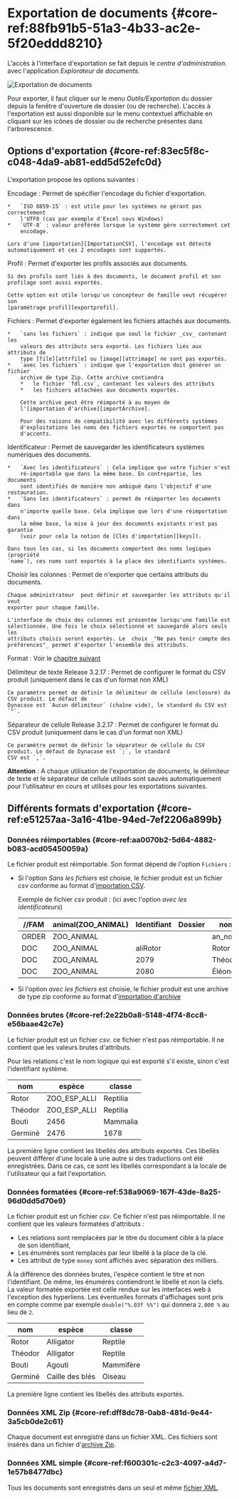 # Exportation de documents {#core-ref:88fb91b5-51a3-4b33-ac2e-5f20eddd8210}
 
L'accès à l'interface d'exportation se fait depuis le _centre d'administration_.
avec l'application _Explorateur de documents_.

![ Exportation de documents ](ihmexportation.png)

Pour exporter, il faut cliquer sur le menu _Outils/Exportation_ du dossier
depuis la fenêtre d'ouverture de dossier (ou de recherche). L'accès à
l'exportation est aussi disponible sur le menu contextuel affichable en cliquant
sur les icônes de dossier ou de recherche présentes dans l'arborescence.

## Options d'exportation {#core-ref:83ec5f8c-c048-4da9-ab81-edd5d52efc0d}

L'exportation propose les options suivantes :

Encodage 
:   Permet de spécifier l'encodage du fichier d'exportation.
    
    *   `ISO 8859-15` : est utile pour les systèmes ne gérant pas correctement
        l'UTF8 (cas par exemple d'Excel sous Windows)
    *   `UTF-8` : valeur préférée lorsque le système gère correctement cet
        encodage.
    
    Lors d'une [importation][ImportationCSV], l'encodage est détecté
    automatiquement et ces 2 encodages sont supportés.

Profil
:   Permet d'exporter les profils associés aux documents.
    
    Si des profils sont liés à des documents, le document profil et son
    profilage sont aussi exportés.
    
    Cette option est utile lorsqu'un concepteur de famille veut récupérer son
    [paramétrage profil][exportprofil].

Fichiers
:   Permet d'exporter également les fichiers attachés aux documents.
    
    *   `sans les fichiers` : indique que seul le fichier _csv_ contenant les
        valeurs des attributs sera exporté. Les fichiers liés aux attributs de
        type [file][attrfile] ou [image][attrimage] ne sont pas exportés.
    *   `avec les fichiers` : indique que l'exportation doit générer un fichier
        archive de type Zip. Cette archive contiendra
        *   le fichier `fdl.csv`, contenant les valeurs des attributs
        *   les fichiers attachées aux documents exportés.
        
        Cette archive peut être réimporté à au moyen de
        l'[importation d'archive][importArchive].
        
        Pour des raisons de compatibilité avec les différents systèmes
        d'exploitations les noms des fichiers exportés ne comportent pas
        d'accents.

Identificateur
:   Permet de sauvegarder les identificateurs systèmes numériques des documents.
    
    *   `Avec les identificateurs` : Cela implique que votre fichier n'est
        ré-importable que dans la même base. En contrepartie, les documents
        sont identifiés de manière non ambiguë dans l'objectif d'une restauration.
    *   `Sans les identificateurs` : permet de réimporter les documents dans
        n'importe quelle base. Cela implique que lors d'une réimportation dans
        la même base, la mise à jour des documents existants n'est pas garantie
        (voir pour cela la notion de [Clés d'importation][keys]).
    
    Dans tous les cas, si les documents comportent des noms logiques (propriété
    `name`), ces noms sont exportés à la place des identifiants systèmes.

Choisir les colonnes
:   Permet de n'exporter que certains attributs du documents.
    
    Chaque administrateur  peut définir et sauvegarder les attributs qu'il veut
    exporter pour chaque famille.
    
    L'interface de choix des colonnes est présentée lorsqu'une famille est
    sélectionnée. Une fois le choix sélectionné et sauvegardé alors seuls les
    attributs choisis seront exportés. Le  choix _"Ne pas tenir compte des
    préférences"_ permet d'exporter l'ensemble des attributs.

Format
:   Voir le [chapitre suivant][format]

Délimiteur de texte  <span class="flag from release">Release 3.2.17</span>
:   Permet de configurer le format du CSV produit (uniquement dans le cas d'un format non XML)
    
    Ce paramètre permet de définir le délimiteur de cellule (enclosure) du CSV produit. Le défaut de 
    Dynacase est `Aucun délimiteur` (chaîne vide), le standard du CSV est `"`.

Séparateur de cellule  <span class="flag from release">Release 3.2.17</span>
:   Permet de configurer le format du CSV produit (uniquement dans le cas d'un format non XML)
    
    Ce paramètre permet de définir le séparateur de cellule du CSV produit. Le défaut de Dynacase est `;`, le standard
    CSV est `,`.

**Attention** : A chaque utilisation de l'exportation de documents, le délimiteur de texte et le séparateur de cellule
utilisés sont sauvés automatiquement pour l'utilisateur en cours et utilisés pour les exportations suivantes.

## Différents formats d'exportation {#core-ref:e51257aa-3a16-41be-94ed-7ef2206a899b}
  
### Données réimportables {#core-ref:aa0070b2-5d64-4882-b083-acd05450059a}

Le fichier produit est réimportable. Son format dépend de l'option `Fichiers` :

*   Si l'option _Sans les fichiers_ est choisie, le fichier produit est un
    fichier _csv_ conforme au format d'[importation CSV][ImportationCSV].
    
    Exemple de fichier _csv_ produit : (ici avec l'option _avec les identificateurs_)
    
    | //FAM | animal(ZOO_ANIMAL) | Identifiant | Dossier |   nom    |    espèce    |   classe  |
    | ----- | ------------------ | ----------- | ------- | -------- | ------------ | --------- |
    | ORDER | ZOO_ANIMAL         |             |         | an_nom   | an_espece    | an_classe |
    | DOC   | ZOO_ANIMAL         | aliRotor    |         | Rotor    | ZOO_ESP_ALLI | Reptilia  |
    | DOC   | ZOO_ANIMAL         | 2079        |         | Théodor  | ZOO_ESP_ALLI | Reptilia  |
    | DOC   | ZOO_ANIMAL         | 2080        |         | Éléonore | ZOO_ESP_ALLI | Reptilia  |

*   Si l'option _avec les fichiers_ est choisie, le fichier produit est une
    archive de type zip conforme au format
    d'[importation d'archive][importArchive]

### Données brutes {#core-ref:2e22b0a8-5148-4f74-8cc8-e56baae42c7e}

Le fichier produit est un fichier _csv_. ce fichier n'est pas réimportable.
Il ne contient que les valeurs brutes d'attributs.

Pour les relations c'est le nom logique qui est exporté s'il existe, sinon c'est
l'identifiant système.

|   nom   |    espèce    |  classe  |
| ------- | ------------ | -------- |
| Rotor   | ZOO_ESP_ALLI | Reptilia |
| Théodor | ZOO_ESP_ALLI | Reptilia |
| Bouti   | 2456         | Mammalia |
| Germiné | 2476         | 1678     |

La première ligne contient les libellés des attributs exportés. Ces libellés
peuvent différer d'une locale à une autre si des traductions ont été
enregistrées. Dans ce cas, ce sont les libellés correspondant à la locale de
l'utilisateur qui a fait l'exportation.

### Données formatées {#core-ref:538a9069-167f-43de-8a25-96d0dd5d70e9}

 Le fichier produit est un fichier _csv_. Ce fichier n'est pas réimportable.
Il ne contient que les valeurs formatées d'attributs :

*   Les relations sont remplacées par le titre du document cible à la place de
    son identifiant,
*   Les énumérés sont remplacés par leur libellé à la place de la clé.
*   Les attribut de type `money` sont affichés avec séparation des milliers.

À la différence des données brutes, l'espèce contient le titre et non
l'identifiant. De même, les énumérés contiendront le libellé et non la clefs. La
valeur formatée exportée est celle rendue sur les interfaces web à l'exception
des hyperliens. Les éventuelles formats d'affichages sont pris en compte comme par
exemple `double("%.03f %%")` qui donnera `2.000 %` au lieu de `2`.

|   nom   |      espèce     |   classe  |
| ------- | --------------- | --------- |
| Rotor   | Alligator       | Reptile   |
| Théodor | Alligator       | Reptile   |
| Bouti   | Agouti          | Mammifère |
| Germiné | Caille des blés | Oiseau    |

La première ligne contient les libellés des attributs exportés.

### Données XML Zip {#core-ref:dff8dc78-0ab8-481d-9e44-3a5cb0de2c61}

Chaque document est enregistré dans un fichier XML. Ces fichiers sont insérés
dans un fichier d'[archive Zip][exportxmlzip].

### Données XML simple {#core-ref:f600301c-c2c3-4097-a4d7-1e57b8477dbc}

Tous les documents sont enregistrés dans un seul et même [fichier
XML][exportxml].

<!-- links -->
[ImportationCSV]: #core-ref:2fb3284a-2424-44b2-93ae-41dc3969e093
[importArchive]: #core-ref:021b7db1-7baf-48c4-8eb9-4a388355dd86
[attrfile]:  #core-ref:0e904376-317c-426e-bc6d-e56fd52bad89
[attrimage]: #core-ref:4fca7712-59e0-4186-bfd0-6214104a0f60
[exportxmlzip]: #core-ref:1b0958b2-0788-45bf-974a-a7853a6030e2 "détail format exportation archive XML"
[exportxml]: #core-ref:9cebde3e-d40c-421c-85f6-e3e8282d547f "détail format exportation XML"
[exportprofil]: #core-ref:602c6331-7cdb-4b24-8a56-ffd11e00502f
[keys]: #core-ref:7eefc8e7-16a6-4188-99d5-c2c9d817a1fe
[format]: #core-ref:e51257aa-3a16-41be-94ed-7ef2206a899b